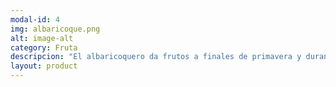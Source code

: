 ```yaml
---
modal-id: 4
img: albaricoque.png
alt: image-alt
category: Fruta
descripcion: "El albaricoquero da frutos a finales de primavera y durante todo el verano. No soporta larga conservación porque el fruto sigue madurando una vez cosechado. Fuera de temporada, hay riesgo que se haya recolectado verde para llegar bonito al mercado, quitándole sabor y nutrientes."
layout: product
---
```

